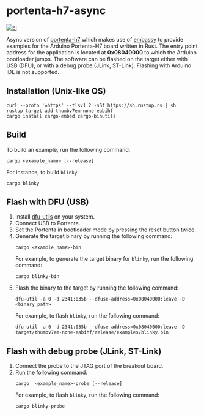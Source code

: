 # portenta-h7-async

[![ci](https://github.com/gdobato/portenta-h7-async/actions//workflows/ci.yml/badge.svg)](https://github.com/gdobato/portenta-h7-async/actions/workflows/ci.yml) 

Async version of [portenta-h7](https://github.com/gdobato/portenta-h7) which makes use of [embassy](https://github.com/embassy-rs/embassy) to provide examples for the Arduino Portenta-H7 board written in Rust. The entry point address for the application is located at **0x08040000** to which the Arduino bootloader jumps. The software can be flashed on the target either with USB (DFU), or with a debug probe (JLink, ST-Link). Flashing with Arduino IDE is not supported.

## Installation (Unix-like OS)
```
curl --proto '=https' --tlsv1.2 -sSf https://sh.rustup.rs | sh
rustup target add thumbv7em-none-eabihf
cargo install cargo-embed cargo-binutils
```

## Build
To build an example, run the following command:
```
cargo <example_name> [--release]
```
For instance, to build `blinky`:
```
cargo blinky
```
## Flash with DFU (USB)
1. Install [dfu-utils](https://dfu-util.sourceforge.net/) on your system.
2. Connect USB to Portenta.
3. Set the Portenta in bootloader mode by pressing the reset button twice.
4. Generate the target binary by running the following command:
   ```
   cargo <example_name>-bin
   ```
   For example, to generate the target binary for `blinky`, run the following command:
   ```
   cargo blinky-bin
   ```
4. Flash the binary to the target by running the following command:
   ```
   dfu-util -a 0 -d 2341:035b --dfuse-address=0x08040000:leave -D <binary_path>
   ```
   For example, to flash `blinky`, run the following command:
   ```
   dfu-util -a 0 -d 2341:035b --dfuse-address=0x08040000:leave -D target/thumbv7em-none-eabihf/release/examples/blinky.bin
   ```
## Flash with debug probe (JLink, ST-Link)
1. Connect the probe to the JTAG port of the breakout board.
2. Run the following command:
   ```
   cargo  <example_name>-probe [--release]
   ```
   For example, to flash `blinky`, run the following command:
   ```
   cargo blinky-probe
   ```
